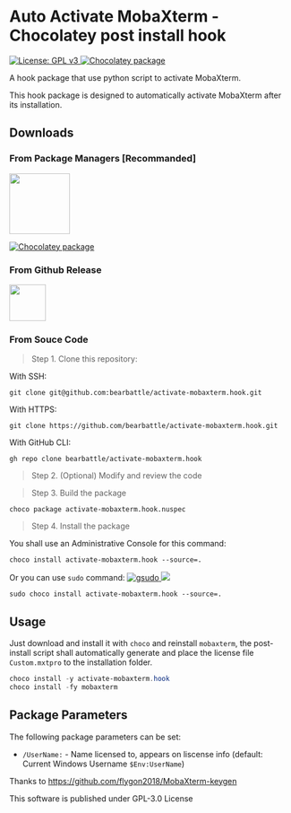 # Auto Activate MobaXterm - Chocolatey post install hook

[ ![ License: GPL v3 ]( https://img.shields.io/badge/License-GPLv3-blue.svg ) ]( https://www.gnu.org/licenses/gpl-3.0 ) [ ![Chocolatey package]( https://repology.org/badge/version-for-repo/chocolatey/activate-mobaxterm.hook.svg ) ]( https://repology.org/project/activate-mobaxterm.hook/versions )

A hook package that use python script to activate MobaXterm.

This hook package is designed to automatically activate MobaXterm after its installation.

## Downloads

### From Package Managers [Recommanded]

<a href="https://community.chocolatey.org/packages/activate-mobaxterm.hook"><img src="https://user-images.githubusercontent.com/716581/159197666-761d9b5e-18f6-427c-bae7-2cc6bd348b9a.png" height="108px" /></a>

[ ![Chocolatey package]( https://repology.org/badge/version-for-repo/chocolatey/activate-mobaxterm.hook.svg ) ]( https://repology.org/project/activate-mobaxterm.hook/versions )

### From Github Release

<a href="https://github.com/bearbattle/activate-mobaxterm.hook/releases/latest/download/activate-mobaxterm.hook.nupkg"><img src="https://img.shields.io/github/v/release/bearbattle/activate-mobaxterm.hook?display_name=tag&style=for-the-badge" height="65px" /></a>

### From Souce Code

> Step 1. Clone this repository:

With SSH:

`git clone git@github.com:bearbattle/activate-mobaxterm.hook.git`

With HTTPS:

`git clone https://github.com/bearbattle/activate-mobaxterm.hook.git`

With GitHub CLI:

`gh repo clone bearbattle/activate-mobaxterm.hook`

> Step 2. (Optional) Modify and review the code

> Step 3. Build the package

`choco package activate-mobaxterm.hook.nuspec`

> Step 4. Install the package

You shall use an Administrative Console for this command:

`choco install activate-mobaxterm.hook --source=.`

Or you can use `sudo` command: [ ![gsudo]( https://repology.org/badge/version-for-repo/chocolatey/gsudo.svg ) ]( https://repology.org/project/gsudo/versions ) <img src="https://img.shields.io/github/v/release/gerardog/gsudo?display_name=tag" />

`sudo choco install activate-mobaxterm.hook --source=.`

## Usage

Just download and install it with `choco` and reinstall `mobaxterm`, the post-install script shall automatically generate and place the license file `Custom.mxtpro` to the installation folder.

```powershell
choco install -y activate-mobaxterm.hook
choco install -fy mobaxterm
```

## Package Parameters

The following package parameters can be set:

* `/UserName:` - Name licensed to, appears on liscense info (default: Current Windows Username `$Env:UserName`)

Thanks to https://github.com/flygon2018/MobaXterm-keygen

This software is published under GPL-3.0 License
